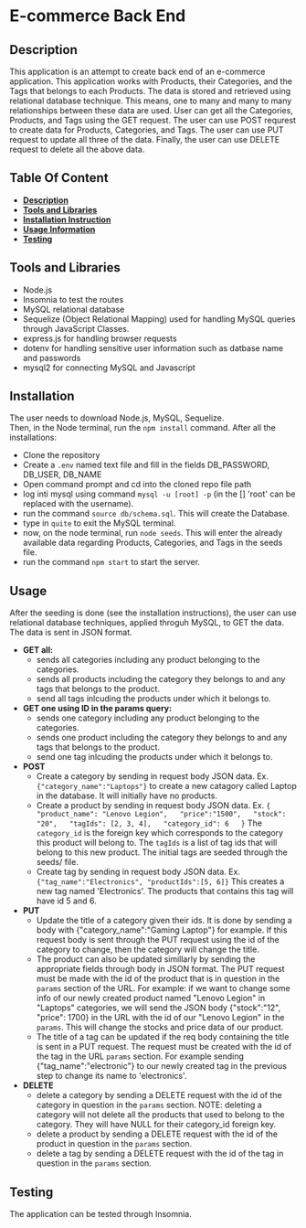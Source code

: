# E-commerce Back End

## Description 
This application is an attempt to create back end of an e-commerce application. This application works with Products, their Categories, and the Tags that belongs to each Products. The data is stored and retrieved using relational database technique. This means, one to many and many to many relationships between these data are used. User can get all the Categories, Products, and Tags using the GET request. The user can use POST requrest to create data for Products, Categories, and Tags. The user can use PUT request to update all three of the data. Finally, the user can use DELETE request to delete all the above data.

## Table Of Content
- **[Description](#description)**
- **[Tools and Libraries](#tools-and-libraries)**
- **[Installation Instruction](#installation)**
- **[Usage Information](#usage)**
- **[Testing](#testing)**

## Tools and Libraries
- Node.js
- Insomnia to test the routes
- MySQL relational database
- Sequelize (Object Relational Mapping) used for handling MySQL queries through JavaScript Classes.
- express.js for handling browser requests
- dotenv for handling sensitive user information such as datbase name and passwords
- mysql2 for connecting MySQL and Javascript

## Installation
The user needs to download Node.js, MySQL, Sequelize.  
Then, in the Node terminal, run the `npm install` command. After all the installations:  

- Clone the repository
- Create a `.env` named text file and fill in the fields DB_PASSWORD, DB_USER, DB_NAME
- Open command prompt and cd into the cloned repo file path
- log inti mysql using command `mysql -u [root] -p` (in the [] 'root' can be replaced with the username).
- run the command `source db/schema.sql`. This will create the Database.
- type in `quite` to exit the MySQL terminal.
- now, on the node terminal, run `node seeds`. This will enter the already available data regarding Products, Categories, and Tags in the seeds file.
- run the command `npm start` to start the server.

## Usage
After the seeding is done (see the installation instructions), the user can use relational database techniques, applied throguh MySQL, to GET the data. The data is sent in JSON format.  

- **GET all:**
  - sends all categories including any product belonging to the categories.
  - sends all products including the category they belongs to and any tags that belongs to the product.
  - send all tags inlcuding the products under which it belongs to.
- **GET one using ID in the params query:**
  - sends one category including any product belonging to the categories.
  - sends one product including the category they belongs to and any tags that belongs to the product.
  - send one tag inlcuding the products under which it belongs to.
- **POST**
  - Create a category by sending in request body JSON data. Ex. `{"category_name":"Laptops"}` to create a new catagory called Laptop in the database. It will initially have no products.  
  - Create a product by sending in request body JSON data. Ex. `{  
	"product_name": "Lenovo Legion",  
	"price":"1500",  
	"stock": "20",  
	"tagIds": [2, 3, 4],  
	"category_id": 6  
}`  The `category_id` is the foreign key which corresponds to the category this product will belong to. The `tagIds` is a list of tag ids that will belong to this new product. The initial tags are seeded through the seeds/ file. 
  - Create tag by sending in request body JSON data. Ex. `{"tag_name":"Electronics", "productIds":[5, 6]}` This creates a new tag named 'Electronics'. The products that contains this tag will have id 5 and 6. 
- **PUT**
  - Update the title of a category given their ids. It is done by sending a body with {"category_name":"Gaming Laptop"} for example. If this request body is sent through the PUT request using the id of the category to change, then the category will change the title.  
  - The product can also be updated simillarly by sending the appropriate fields through body in JSON format. The PUT request must be made with the id of the product that is in question in the `params` section of the URL. For example: if we want to change some info of our newly created product named "Lenovo Legion" in "Laptops" categories, we will send the JSON body {"stock":"12", "price": 1700} in the URL with the id of our "Lenovo Legion" in the `params`. This will change the stocks and price data of our product.
  - The title of a tag can be updated if the req body containing the title is sent in a PUT request. The request must be created with the id of the tag in the URL `params` section. For example sending {"tag_name":"electronic"} to our newly created tag in the previous step to change its name to 'electronics'.
- **DELETE**
  - delete a category by sending a DELETE request with the id of the category in question in the `params` section. NOTE: deleting a category will not delete all the products that used to belong to the category. They will have NULL for their category_id foreign key.
  - delete a product by sending a DELETE request with the id of the product in question in the `params` section.
  - delete a tag by sending a DELETE request with the id of the tag in question in the `params` section.

## Testing
The application can be tested through Insomnia. 
 


